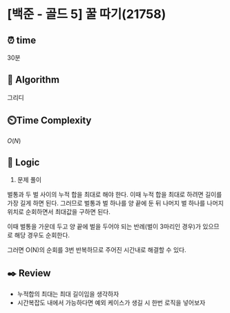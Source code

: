 # [백준 - 골드 5] 꿀 따기(21758)

## ⏰  **time**

30분

## :pushpin: **Algorithm**

그리디

## ⏲️**Time Complexity**

$O(N)$

## :round_pushpin: **Logic**
1. 문제 풀이

벌통과 두 벌 사이의 누적 합을 최대로 해야 한다. 이때 누적 합을 최대로 하려면 길이를 가장 길게 하면 된다. 그러므로 벌통과 벌 하나를 양 끝에 둔 뒤 나머지 벌 하나를 나머지 위치로 순회하면서 최대값을 구하면 된다.

이때 벌통을 가운데 두고 양 끝에 벌을 두어야 되는 반례(벌이 3마리인 경우)가 있으므로 해당 경우도 순회한다.

그러면 O(N)의 순회를 3번 반복하므로 주어진 시간내로 해결할 수 있다.

## :black_nib: **Review**
- 누적합의 최대는 최대 길이임을 생각하자
- 시간복잡도 내에서 가능하다면 예외 케이스가 생길 시 한번 로직을 넣어보자